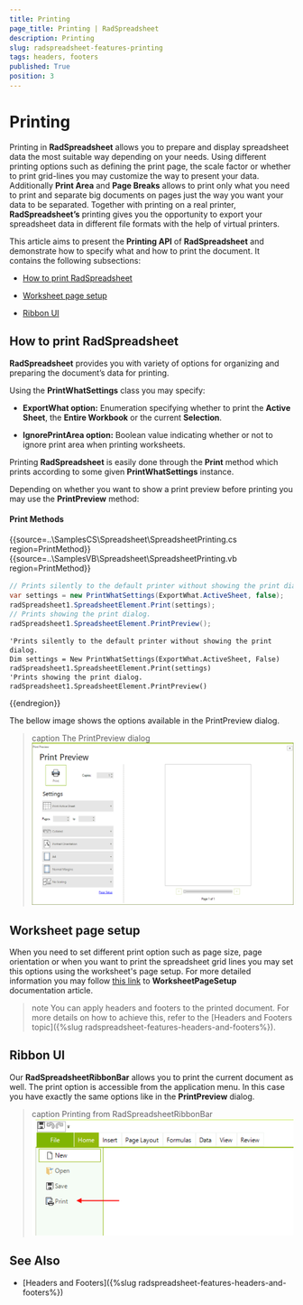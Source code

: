 ```yaml
---
title: Printing
page_title: Printing | RadSpreadsheet
description: Printing
slug: radspreadsheet-features-printing
tags: headers, footers
published: True
position: 3
---
```



# Printing

Printing in __RadSpreadsheet__ allows you to prepare and display spreadsheet data the most suitable way depending on your needs. Using different printing options such as defining the print page, the scale factor or whether to print grid-lines you may customize the way to present your data. Additionally __Print Area__ and __Page Breaks__ allows to print only what you need to print and separate big documents on pages just the way you want your data to be separated. Together with printing on a real printer, __RadSpreadsheet’s__ printing gives you the opportunity to export your spreadsheet data in different file formats with the help of virtual printers.
      

This article aims to present the __Printing API__ of __RadSpreadsheet__ and demonstrate how to specify what and how to print the document. It contains the following subsections:
      

* [How to print RadSpreadsheet](#how-to-print-radspreadsheet)

* [Worksheet page setup](#worksheet-page-setup)

* [Ribbon UI](#ribbon-ui)

## How to print RadSpreadsheet

__RadSpreadsheet__ provides you with variety of options for organizing and preparing the document’s data for printing.

Using the __PrintWhatSettings__ class you may specify:

* __ExportWhat option:__ Enumeration specifying whether to print the __Active Sheet__, the __Entire Workbook__ or the current __Selection__.

* __IgnorePrintArea option:__ Boolean value indicating whether or not to ignore print area when printing worksheets.

Printing __RadSpreadsheet__ is easily done through the __Print__ method which prints according to some given __PrintWhatSettings__ instance. 

Depending on whether you want to show a print preview before printing you may use the __PrintPreview__ method:

#### Print Methods

{{source=..\SamplesCS\Spreadsheet\SpreadsheetPrinting.cs region=PrintMethod}} 
{{source=..\SamplesVB\Spreadsheet\SpreadsheetPrinting.vb region=PrintMethod}}
````C#
// Prints silently to the default printer without showing the print dialog.
var settings = new PrintWhatSettings(ExportWhat.ActiveSheet, false);
radSpreadsheet1.SpreadsheetElement.Print(settings);
// Prints showing the print dialog.
radSpreadsheet1.SpreadsheetElement.PrintPreview();

````
````VB.NET
'Prints silently to the default printer without showing the print dialog.
Dim settings = New PrintWhatSettings(ExportWhat.ActiveSheet, False)
radSpreadsheet1.SpreadsheetElement.Print(settings)
'Prints showing the print dialog.
radSpreadsheet1.SpreadsheetElement.PrintPreview()

````




{{endregion}}

The bellow image shows the options available in the PrintPreview dialog.

>caption The PrintPreview dialog
![RadSpreadsheet Printing](images/radspreadsheet-features-printing001.png)


## Worksheet page setup

When you need to set different print option such as page size, page orientation or when you want to print the spreadsheet grid lines you may set this options using the worksheet's page setup. For more detailed information you may follow [this link](https://docs.telerik.com/devtools/document-processing/libraries/radspreadprocessing/features/worksheetpagesetup) to __WorksheetPageSetup__ documentation article.
        

>note You can apply headers and footers to the printed document. For more details on how to achieve this, refer to the [Headers and Footers topic]({%slug radspreadsheet-features-headers-and-footers%}).

## Ribbon UI

Our **RadSpreadsheetRibbonBar** allows you to print the current document as well. The print option is accessible from the application menu. In this case you have exactly the same options like in the **PrintPreview** dialog. 

>caption Printing from RadSpreadsheetRibbonBar
![RadSpreadsheet Printing ](images/radspreadsheet-features-printing002.png)


## See Also

* [Headers and Footers]({%slug radspreadsheet-features-headers-and-footers%})
